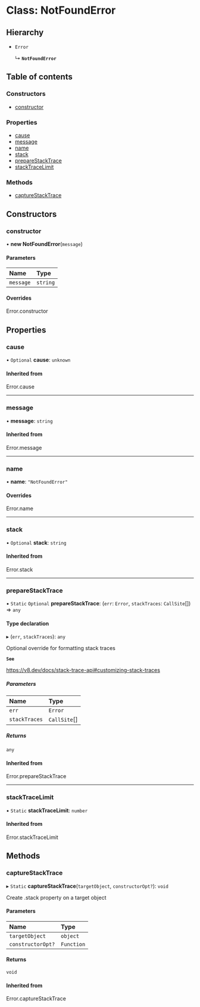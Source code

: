 # Class: NotFoundError

## Hierarchy

- `Error`

  ↳ **`NotFoundError`**

## Table of contents

### Constructors

- [constructor](NotFoundError.md#constructor)

### Properties

- [cause](NotFoundError.md#cause)
- [message](NotFoundError.md#message)
- [name](NotFoundError.md#name)
- [stack](NotFoundError.md#stack)
- [prepareStackTrace](NotFoundError.md#preparestacktrace)
- [stackTraceLimit](NotFoundError.md#stacktracelimit)

### Methods

- [captureStackTrace](NotFoundError.md#capturestacktrace)

## Constructors

### constructor

• **new NotFoundError**(`message`)

#### Parameters

| Name | Type |
| :------ | :------ |
| `message` | `string` |

#### Overrides

Error.constructor

## Properties

### cause

• `Optional` **cause**: `unknown`

#### Inherited from

Error.cause

___

### message

• **message**: `string`

#### Inherited from

Error.message

___

### name

• **name**: ``"NotFoundError"``

#### Overrides

Error.name

___

### stack

• `Optional` **stack**: `string`

#### Inherited from

Error.stack

___

### prepareStackTrace

▪ `Static` `Optional` **prepareStackTrace**: (`err`: `Error`, `stackTraces`: `CallSite`[]) => `any`

#### Type declaration

▸ (`err`, `stackTraces`): `any`

Optional override for formatting stack traces

**`See`**

https://v8.dev/docs/stack-trace-api#customizing-stack-traces

##### Parameters

| Name | Type |
| :------ | :------ |
| `err` | `Error` |
| `stackTraces` | `CallSite`[] |

##### Returns

`any`

#### Inherited from

Error.prepareStackTrace

___

### stackTraceLimit

▪ `Static` **stackTraceLimit**: `number`

#### Inherited from

Error.stackTraceLimit

## Methods

### captureStackTrace

▸ `Static` **captureStackTrace**(`targetObject`, `constructorOpt?`): `void`

Create .stack property on a target object

#### Parameters

| Name | Type |
| :------ | :------ |
| `targetObject` | `object` |
| `constructorOpt?` | `Function` |

#### Returns

`void`

#### Inherited from

Error.captureStackTrace
